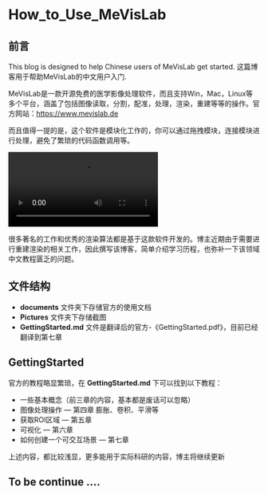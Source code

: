# How_to_Use_MeVisLab
## 前言
This blog is designed to help Chinese users of MeVisLab get started.
这篇博客用于帮助MeVisLab的中文用户入门.

MeVisLab是一款开源免费的医学影像处理软件，而且支持Win，Mac，Linux等多个平台，涵盖了包括图像读取，分割，配准，处理，渲染，重建等等的操作。官方网站：https://www.mevislab.de

而且值得一提的是，这个软件是模块化工作的，你可以通过拖拽模块，连接模块进行处理，避免了繁琐的代码函数调用等。

<video src="https://www.mevislab.de/fileadmin/mevislab/daten/Movies/MeVisLab%20final_11112019_web.mp4"></video>

很多著名的工作和优秀的渲染算法都是基于这款软件开发的。博主近期由于需要进行重建渲染的相关工作，因此撰写该博客，简单介绍学习历程，也弥补一下该领域中文教程匮乏的问题。

## 文件结构
- **documents** 文件夹下存储官方的使用文档
- **Pictures** 文件夹下存储截图
- **GettingStarted.md** 文件是翻译后的官方-《GettingStarted.pdf》，目前已经翻译到第七章

## GettingStarted

官方的教程略显繁琐，在 **GettingStarted.md** 下可以找到以下教程：

- 一些基本概念（前三章的内容，基本都是废话可以忽略）
- 图像处理操作 — 第四章 膨胀、卷积、平滑等
- 获取ROI区域 — 第五章
- 可视化 — 第六章
- 如何创建一个可交互场景 — 第七章

上述内容，都比较浅显，更多能用于实际科研的内容，博主将继续更新

## To be continue .... 
